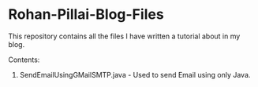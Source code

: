 # Rohan-Pillai-Blog-Files
This repository contains all the files I have written a tutorial about in my blog.

Contents:
1) SendEmailUsingGMailSMTP.java - Used to send Email using only Java.
